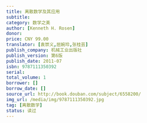 ```yaml
---
title: 离散数学及其应用
subtitle:
category: 数学之美
author: [Kenneth H. Rosen]
donor:
price: CNY 99.00
translator: [袁崇义,屈婉玲,张桂芸]
publish_company: 机械工业出版社
publish_version: 第6版
publish_date: 2011-07
isbn: 9787111350392
serial:
total_volume: 1
borrower: []
borrow_date: []
source_url: http://book.douban.com/subject/6558200/
img_url: /media/img/9787111350392.jpg
tag: [离散数学]
status: 读过
---
```

